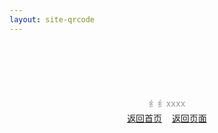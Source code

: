 ```yaml
---
layout: site-qrcode
---
```


<div style="margin:100px 0 100px 0;text-align: center;">
	<div id='qrcode'></div>
	<div id='url' style="color:#979797;margin: 4px 0 4px 0">纟纟xxxx</div>
	<div>
		<a href="{{baseurl  | strip_html }}">返回首页</a>&nbsp;&nbsp;&nbsp;&nbsp;<a id="back_page" href="/">返回页面</a>
	</div>
</div>
<script type="text/javascript">
    // qrcode
    $('#qrcode').qrcode(
        {
            width: 200,
            height: 200,
            text: document.location.href.split("?")[0]
        });
    $("#qrcode").css({
        width: 200,
        height: 200, 
        border: "4px solid black",
        padding: "2px",
        "margin-left": "auto",
        "margin-right": "auto",
    });

    var getUrlParam = function (name) {
		var reg = new RegExp("(^|&)" + name + "=([^&]*)(&|$)");
		var r = window.location.search.substr(1).match(reg);
		if (r != null) return unescape(r[2]); return null;
	}

	console.log(getUrlParam("url"))
	document.getElementById('url').innerText=decodeURI( getUrlParam("url") );
	document.getElementById('back_page').href=getUrlParam("url");
   
</script>

